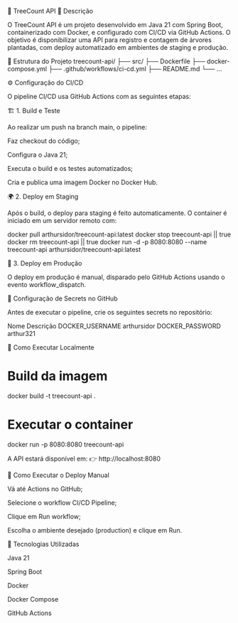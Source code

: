 🌳 TreeCount API
🚀 Descrição

O TreeCount API é um projeto desenvolvido em Java 21 com Spring Boot, containerizado com Docker, e configurado com CI/CD via GitHub Actions.
O objetivo é disponibilizar uma API para registro e contagem de árvores plantadas, com deploy automatizado em ambientes de staging e produção.

🧩 Estrutura do Projeto
treecount-api/
├── src/
├── Dockerfile
├── docker-compose.yml
├── .github/workflows/ci-cd.yml
├── README.md
└── ...

⚙️ Configuração do CI/CD

O pipeline CI/CD usa GitHub Actions com as seguintes etapas:

🏗️ 1. Build e Teste

Ao realizar um push na branch main, o pipeline:

Faz checkout do código;

Configura o Java 21;

Executa o build e os testes automatizados;

Cria e publica uma imagem Docker no Docker Hub.

🌍 2. Deploy em Staging

Após o build, o deploy para staging é feito automaticamente.
O container é iniciado em um servidor remoto com:

docker pull arthursidor/treecount-api:latest
docker stop treecount-api || true
docker rm treecount-api || true
docker run -d -p 8080:8080 --name treecount-api arthursidor/treecount-api:latest

🚢 3. Deploy em Produção

O deploy em produção é manual, disparado pelo GitHub Actions usando o evento workflow_dispatch.

🔑 Configuração de Secrets no GitHub

Antes de executar o pipeline, crie os seguintes secrets no repositório:

Nome	Descrição
DOCKER_USERNAME	arthursidor
DOCKER_PASSWORD	arthur321

🧪 Como Executar Localmente
# Build da imagem
docker build -t treecount-api .

# Executar o container
docker run -p 8080:8080 treecount-api


A API estará disponível em:
👉 http://localhost:8080

🚀 Como Executar o Deploy Manual

Vá até Actions no GitHub;

Selecione o workflow CI/CD Pipeline;

Clique em Run workflow;

Escolha o ambiente desejado (production) e clique em Run.

📘 Tecnologias Utilizadas

Java 21

Spring Boot

Docker

Docker Compose

GitHub Actions